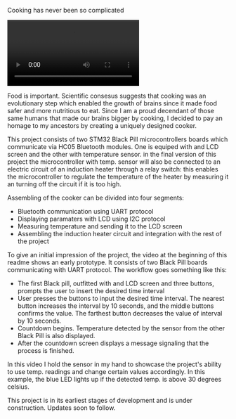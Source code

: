 Cooking has never been so complicated

![Prototype video.](Prototype.mp4 "Prototype video.")

Food is important. Scientific consesus suggests that cooking was an evolutionary step which enabled the growth of brains since it made food safer and more nutritious to eat.
Since I am a proud decendant of those same humans that made our brains bigger by cooking, I decided to pay an homage to my ancestors by creating a uniquely designed cooker.


This project consists of two STM32 Black Pill microcontrollers boards which communicate via HC05 Bluetooth modules. One is equiped with and LCD screen and the other with temperature sensor.
in the final version of this project the microcontroller with temp. sensor will also be connected to an electric circuit of an induction heater through a relay switch: this enables the microcontroller to regulate the temperature of the heater by measuring it an turning off the circuit if it is too high.

Assembling of the cooker can be divided into four segments:
* Bluetooth communication using UART protocol
* Displaying paramaters with LCD using I2C protocol
* Measuring temperature and sending it to the LCD screen
* Assembling the induction heater circuit and integration with the rest of the project 

To give an initial impression of the project, the video at the beginning of this readme shows an early prototype. It consists of two Black Pill boards communicating with UART protocol.
The workflow goes something like this:
* The first Black pill, outfitted with and LCD screen and three buttons, prompts the user to insert the desired time interval
* User presses the buttons to input the desired time interval. The nearest button increases the interval by 10 seconds, and the middle buttons confirms the value. The farthest button decreases the value of interval by 10 seconds.
* Countdown begins. Temperature detected by the sensor from the other Black Pill is also displayed.
* After the countdown screen displays a message signaling that the process is finished.

In this video I hold the sensor in my hand to showcase the project's ability to use temp. readings and change certain values accordingly. In this example, the blue LED lights up if the detected temp. is above 30 degrees celsius.

This project is in its earliest stages of development and is under construction. Updates soon to follow.
